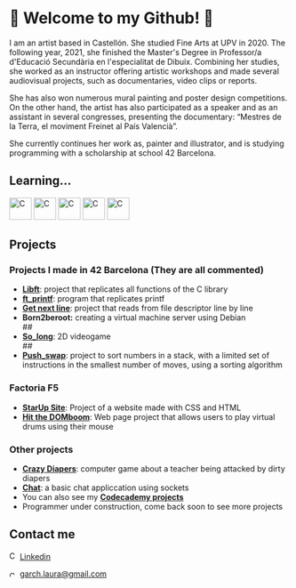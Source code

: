<h1>🐝 Welcome to my Github! 🐝</h1>
<div>
<p>I am an artist based in Castellón. She studied Fine Arts at UPV in 2020. The following year, 2021, she finished the Master's Degree in Professor/a d'Educació Secundària en l'especialitat de Dibuix. Combining her studies, she worked as an instructor offering artistic workshops and made several audiovisual projects, such as documentaries, video clips or reports. 


She has also won numerous mural painting and poster design competitions. On the other hand, the artist has also participated as a speaker and as an assistant in several congresses, presenting the documentary: “Mestres de la Terra, el moviment Freinet al País Valencià”.


She currently continues her work as, painter and illustrator, and is studying programming with a scholarship at school 42 Barcelona.</p>
</div>
<h2>Learning...</h2>
<p><img src="https://upload.wikimedia.org/wikipedia/commons/thumb/1/18/C_Programming_Language.svg/1200px-C_Programming_Language.svg.png" alt="C" width="40" height="40"> <img src="https://cdn-icons-png.flaticon.com/512/5968/5968292.png" alt="C" width="40" height="40"> <img src="https://upload.wikimedia.org/wikipedia/commons/thumb/c/c3/Python-logo-notext.svg/1200px-Python-logo-notext.svg.png" alt="C" width="40" height="40"> <img src="https://cdn-icons-png.flaticon.com/512/919/919827.png" alt="C" width="40" height="40">
<img src="https://upload.wikimedia.org/wikipedia/commons/thumb/6/62/CSS3_logo.svg/800px-CSS3_logo.svg.png" alt="C" width="40" height="40"></p>
<h2>Projects</h2>
<h3>Projects I made in 42 Barcelona (They are all commented)</h3>
<ul>
  		<li><b><a href="https://github.com/esordone/42_Cursus_Commented/tree/main/libft%20comentat">Libft</a></b>: project that replicates all functions of the C library</li>
  		<li><b><a href="https://github.com/esordone/42_Cursus_Commented/tree/main/ft_printf%20comentat">ft_printf</a></b>: program that replicates printf</li>
  		<li><b><a href="https://github.com/esordone/42_Cursus_Commented/tree/main/get_next_line%20comentat">Get next line</a></b>: project that reads from file descriptor line by line</li>
      <li><b>Born2beroot:</b> creating a virtual machine server using Debian</li>
     ## <li><b><a href="">So_long</a></b>: 2D videogame</li>##
      <li><b><a href="https://github.com/laugarci/push_swap">Push_swap</a></b>: project to sort numbers in a stack, with a limited set of instructions in the smallest number of moves, using a sorting algorithm</li>
  	</ul></li>
  <h3>Factoria F5</h3>
  <ul>
  <li><b><a href="https://github.com/laugarci/start_up_site">StarUp Site</a></b>: Project of a website made with CSS and HTML</li>
  <li><b><a href="https://github.com/laugarci/hit_the_dom">Hit the DOMboom</a></b>: Web page project that allows users to play virtual drums using their mouse</li>
  </ul>
  <h3>Other projects</h3>
  	<ul>
       <li><b><a href="https://archgames.itch.io/crazy-diapers">Crazy Diapers</b></a>: computer game about a teacher being attacked by dirty diapers</li>
      <li><b><a href="https://github.com/laugarci/chat_app">Chat</a></b>: a basic chat appliccation using sockets</li>
        <li>You can also see my <b><a href="https://www.codecademy.com/profiles/laugarci">Codecademy projects</a></b></li>
      <li>Programmer under construction, come back soon to see more projects</li>
  	</ul>
  </li>
<h2>Contact me</h2>
<p><img src="https://cdn-icons-png.flaticon.com/512/174/174857.png" alt="C" width="15" height="15"> <a href="https://www.linkedin.com/in/laura-garcia-arch-4530a81ab">Linkedin</a></p>
<p><img src="https://upload.wikimedia.org/wikipedia/commons/thumb/7/7e/Gmail_icon_%282020%29.svg/2560px-Gmail_icon_%282020%29.svg.png" alt="C" width="15" height="10"> <a href="mailto:garch.laura@gmail.com">garch.laura@gmail.com</a></p>
